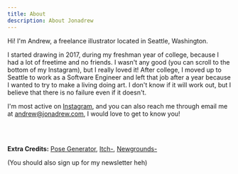 ```yaml
---
title: About
description: About Jonadrew
---
```


Hi! I'm Andrew, a freelance illustrator located in Seattle, Washington. 

I started drawing in 2017, during my freshman year of college, because I had a lot of freetime and no friends. I wasn't any good (you can scroll to the bottom of my Instagram), but I really loved it! After college, I moved up to Seattle to work as a Software Engineer and left that job after a year because I wanted to try to make a living doing art. I don't know if it will work out, but I believe that there is no failure even if it doesn't.

I'm most active on [Instagram](https://www.instagram.com/jonadrew_/), and you can also reach me through email me at <andrew@jonadrew.com>, I would love to get to know you! 

<br />
<br />

**Extra Credits:** [Pose Generator](../pose/), [Itch-](https://jonadrew.itch.io/), [Newgrounds-](https://jonadrew.newgrounds.com)

(You should also sign up for my newsletter heh)
 
  <!-- but I also have a gallery up on 
 [Daily Paint Works](https://www.dailypaintworks.com/Artists/-jonadrew-13091) for most of 
 my oil paintings -->


<br />
<br />

